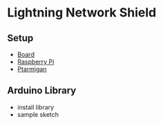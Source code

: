 # Lightning Network Shield

## Setup

* [Board](docs/setup_board.md)
* [Raspberry Pi](docs/setup_raspi.md)
* [Ptarmigan](docs/setup_ptarmigan.md)

## Arduino Library

* install library
* sample sketch
